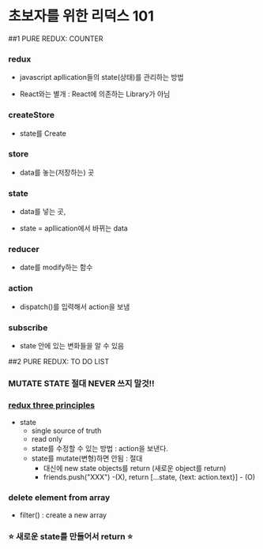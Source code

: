 # 초보자를 위한 리덕스 101

##1 PURE REDUX: COUNTER

### redux

- javascript apllication들의 state(상태)를 관리하는 방법

- React와는 별개 : React에 의존하는 Library가 아님

### createStore

- state를 Create

### store

- data를 놓는(저장하는) 곳

### state

- data를 넣는 곳,

- state = apllication에서 바뀌는 data

### reducer

- date를 modify하는 함수

### action

- dispatch()를 입력해서 action을 보냄

### subscribe

- state 안에 있는 변화들을 알 수 있음



##2 PURE REDUX: TO DO LIST

### MUTATE STATE 절대 NEVER 쓰지 말것!!

### [redux three principles](https://redux.js.org/understanding/thinking-in-redux/three-principles)
- state
  - single source of truth
  - read only
  - state를 수정할 수 있는 방법 : action을 보낸다.
  - state를 mutate(변형)하면 안됨 : 절대
    - 대신에 new state objects를 return (새로운 object를 return)
    - friends.push("XXX") -(X), return [...state, {text: action.text}] - (O)

### delete element from array
- filter() : create a new array

### ⭐ 새로운 state를 만들어서 return ⭐

